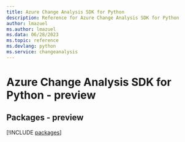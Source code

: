 ```yaml
---
title: Azure Change Analysis SDK for Python
description: Reference for Azure Change Analysis SDK for Python
author: lmazuel
ms.author: lmazuel
ms.data: 06/28/2023
ms.topic: reference
ms.devlang: python
ms.service: changeanalysis
---
```

# Azure Change Analysis SDK for Python - preview
## Packages - preview
[!INCLUDE [packages](change-analysis-index.md)]